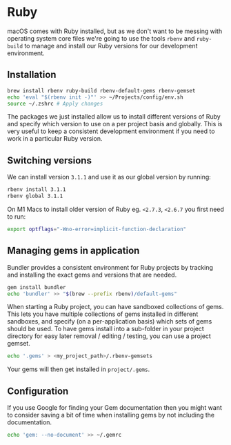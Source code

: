 # Ruby

macOS comes with Ruby installed, but as we don't want to be messing with operating system core files we're going to use the tools `rbenv` and `ruby-build` to manage and install our Ruby versions for our development environment.

## Installation

```sh
brew install rbenv ruby-build rbenv-default-gems rbenv-gemset
echo 'eval "$(rbenv init -)"' >> ~/Projects/config/env.sh
source ~/.zshrc # Apply changes
```

The packages we just installed allow us to install different versions of Ruby and specify which version to use on a per project basis and globally. This is very useful to keep a consistent development environment if you need to work in a particular Ruby version.

## Switching versions

We can install version `3.1.1` and use it as our global version by running:

```sh
rbenv install 3.1.1
rbenv global 3.1.1
```

On M1 Macs to install older version of Ruby eg. `<2.7.3`, `<2.6.7` you first need to run:

```sh
export optflags="-Wno-error=implicit-function-declaration"
```

## Managing gems in application

Bundler provides a consistent environment for Ruby projects by tracking and installing the exact gems and versions that are needed.

```sh
gem install bundler
echo 'bundler' >> "$(brew --prefix rbenv)/default-gems"
```

When starting a Ruby project, you can have sandboxed collections of gems. This lets you have multiple collections of gems installed in different sandboxes, and specify (on a per-application basis) which sets of gems should be used. To have gems install into a sub-folder in your project directory for easy later removal / editing / testing, you can use a project gemset.

```sh
echo '.gems' > <my_project_path>/.rbenv-gemsets
```

Your gems will then get installed in `project/.gems`.

## Configuration

If you use Google for finding your Gem documentation then you might want to consider saving a bit of time when installing gems by not including the documentation.

```sh
echo 'gem: --no-document' >> ~/.gemrc
```
